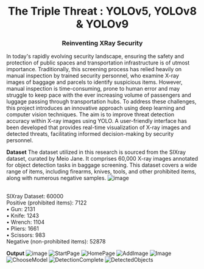 <h1 align="center">The Triple Threat : YOLOv5, YOLOv8 & YOLOv9</h1>
<h3 align="center">Reinventing XRay Security</h3>

In today's rapidly evolving security landscape, ensuring the safety and protection of public spaces and 
transportation infrastructure is of utmost importance. Traditionally, this screening process has relied heavily on 
manual inspection by trained security personnel, who examine X-ray images of baggage 
and parcels to identify suspicious items. However, manual 
inspection is time-consuming, prone to human error and may struggle to keep pace with the ever increasing volume of passengers and luggage passing through transportation hubs.
To address these challenges, this 
project introduces an innovative approach using deep learning and computer vision 
techniques. The aim is to improve threat detection accuracy within X-ray images using YOLO. A user-friendly interface has been developed that provides real-time visualization of X-ray 
images and detected threats, facilitating informed decision-making by security personnel. 

**Dataset**
The dataset utilized in this research is sourced from the SIXray dataset, curated by Meio Jane. It comprises 
60,000 X-ray images annotated for object detection tasks in baggage screening. This dataset covers a wide 
range of items, including firearms, knives, tools, and other prohibited items, along with numerous negative 
samples.
![image](https://github.com/user-attachments/assets/3152877e-7283-45c2-b0b1-225cf22867a5)
                              

<br/>SIXray Dataset: 60000
<br/>Positive (prohibited items): 7122
<br/>• Gun: 2131
<br/>• Knife: 1243
<br/>• Wrench: 1104
<br/>• Pliers: 1661
<br/>• Scissors: 983
<br/>Negative (non-prohibited items): 52878

**Output**
![image](https://github.com/user-attachments/assets/40a46e16-4c59-4161-b3ae-81f185029d66)
![StartPage](https://github.com/user-attachments/assets/20c71097-0008-4cd1-b21f-81ad5f6eb003)
![HomePage](https://github.com/user-attachments/assets/5ae3f15c-75e2-47ba-90b0-f31f55d8236e)
![AddImage](https://github.com/user-attachments/assets/e9e3ca7c-f7a7-4015-b8db-3fee05983b4e)
![Image](https://github.com/user-attachments/assets/a7e95ee1-7de0-4c13-86e9-ed801fd1cccb)
![ChooseModel](https://github.com/user-attachments/assets/5aff0644-621a-4c9c-85ba-52d67906d425)
![DetectionComplete](https://github.com/user-attachments/assets/18139ba4-f24c-4ff7-aca3-4291ce403096)
![DetectedObjects](https://github.com/user-attachments/assets/c0f9225a-31de-4cc1-82bc-78823996817a)


